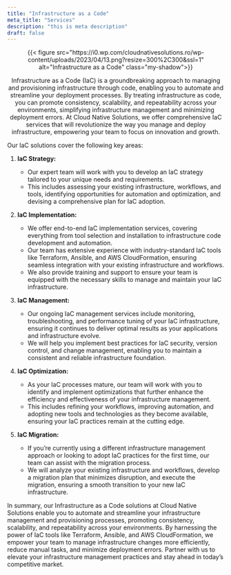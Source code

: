 ```yaml
---
title: "Infrastructure as a Code"
meta_title: "Services"
description: "this is meta description"
draft: false
---
```


<div style="text-align: center; margin: 0 auto;">

<div class="aos-wrapper" data-aos="fade-up" data-aos-duration="1500">
  {{< figure src="https://i0.wp.com/cloudnativesolutions.ro/wp-content/uploads/2023/04/13.png?resize=300%2C300&ssl=1" alt="Infrastructure as a Code"  class="my-shadow">}}

Infrastructure as a Code (IaC) is a groundbreaking approach to managing and provisioning infrastructure through code, enabling you to automate and streamline your deployment processes. By treating infrastructure as code, you can promote consistency, scalability, and repeatability across your environments, simplifying infrastructure management and minimizing deployment errors. At Cloud Native Solutions, we offer comprehensive IaC services that will revolutionize the way you manage and deploy infrastructure, empowering your team to focus on innovation and growth.

</div>

  <div data-aos="fade-up" data-aos-duration="1500" style="text-align: left">
    Our IaC solutions cover the following key areas:

1. **IaC Strategy:**

   - Our expert team will work with you to develop an IaC strategy tailored to your unique needs and requirements.
   - This includes assessing your existing infrastructure, workflows, and tools, identifying opportunities for automation and optimization, and devising a comprehensive plan for IaC adoption.

2. **IaC Implementation:**

   - We offer end-to-end IaC implementation services, covering everything from tool selection and installation to infrastructure code development and automation.
   - Our team has extensive experience with industry-standard IaC tools like Terraform, Ansible, and AWS CloudFormation, ensuring seamless integration with your existing infrastructure and workflows.
   - We also provide training and support to ensure your team is equipped with the necessary skills to manage and maintain your IaC infrastructure.

3. **IaC Management:**

   - Our ongoing IaC management services include monitoring, troubleshooting, and performance tuning of your IaC infrastructure, ensuring it continues to deliver optimal results as your applications and infrastructure evolve.
   - We will help you implement best practices for IaC security, version control, and change management, enabling you to maintain a consistent and reliable infrastructure foundation.

4. **IaC Optimization:**

   - As your IaC processes mature, our team will work with you to identify and implement optimizations that further enhance the efficiency and effectiveness of your infrastructure management.
   - This includes refining your workflows, improving automation, and adopting new tools and technologies as they become available, ensuring your IaC practices remain at the cutting edge.

5. **IaC Migration:**
   - If you’re currently using a different infrastructure management approach or looking to adopt IaC practices for the first time, our team can assist with the migration process.
   - We will analyze your existing infrastructure and workflows, develop a migration plan that minimizes disruption, and execute the migration, ensuring a smooth transition to your new IaC infrastructure.

In summary, our Infrastructure as a Code solutions at Cloud Native Solutions enable you to automate and streamline your infrastructure management and provisioning processes, promoting consistency, scalability, and repeatability across your environments. By harnessing the power of IaC tools like Terraform, Ansible, and AWS CloudFormation, we empower your team to manage infrastructure changes more efficiently, reduce manual tasks, and minimize deployment errors. Partner with us to elevate your infrastructure management practices and stay ahead in today’s competitive market.

</div>

<script src="https://cdn.jsdelivr.net/npm/aos@2.3.4/dist/aos.js"></script>
<script>
  document.addEventListener('DOMContentLoaded', function() {
    AOS.init();
  });
</script>
